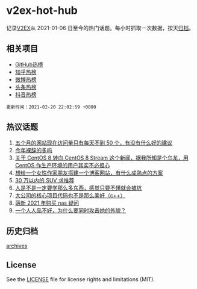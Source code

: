 # v2ex-hot-hub

 记录[V2EX](https://www.v2ex.com/)从 2021-01-06 日至今的热门话题。每小时抓取一次数据，按天[归档](archives)。
 
 ## 相关项目

- [GitHub热榜](https://github.com/snaildev/github-hot-hub)
- [知乎热榜](https://github.com/snaildev/zhihu-hot-hub)
- [微博热榜](https://github.com/snaildev/weibo-hot-hub)
- [头条热榜](https://github.com/snaildev/toutiao-hot-hub)
- [抖音热榜](https://github.com/snaildev/douyin-hot-hub)


 `更新时间：2021-02-20 22:02:59 +0800`

## 热议话题

1. [五个月的网站现在访问量只有每天不到 50 个，有没有什么好的建议](https://www.v2ex.com/t/754576)
1. [今年裸辞的多吗](https://www.v2ex.com/t/754455)
1. [关于 CentOS 8 转向 CentOS 8 Stream 这个新闻，据我所知是个乌龙，用 CentOS 作生产环境的用户其实不必担心](https://www.v2ex.com/t/754559)
1. [想给一个女性作家朋友搭建一个博客网站，有什么成熟点的方案](https://www.v2ex.com/t/754620)
1. [30 万以内的 SUV 求推荐](https://www.v2ex.com/t/754523)
1. [人是不是一定要学那么多东西，感觉只要不懂就会被坑](https://www.v2ex.com/t/754471)
1. [大公司的核心项目代码也不是那么美好（c++）](https://www.v2ex.com/t/754480)
1. [萌新 2021 年购买 nas 疑问](https://www.v2ex.com/t/754464)
1. [一个人人品不好，为什么要同时攻击她的外貌？](https://www.v2ex.com/t/754625)

## 历史归档

[archives](archives)

## License

See the [LICENSE](LICENSE) file for license rights and limitations (MIT).
